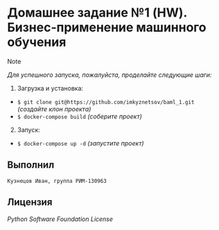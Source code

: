 # Домашнее задание №1 (HW). Бизнес-применение машинного обучения

> [!NOTE]
> *Для успешного запуска, пожалуйста, проделайте следующие шаги:*

1. Загрузка и установка:
- `$ git clone git@https://github.com/imkyznetsov/baml_1.git` *(создайте клон проекта)*
- `$ docker-compose build` *(соберите проект)*

2. Запуск:
- `$ docker-compose up -d` *(запустите проект)*

## Выполнил

```
Кузнецов Иван, группа РИМ-130963
```
## Лицензия
_Python Software Foundation License_